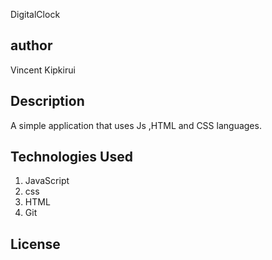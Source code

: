 DigitalClock 

## author 
Vincent Kipkirui 

## Description
A simple application that uses Js ,HTML and CSS languages.

## Technologies Used
1. JavaScript
2. css
3. HTML 
4. Git

## License

